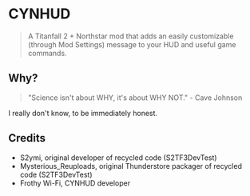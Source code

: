 # CYNHUD
> A Titanfall 2 + Northstar mod that adds an easily customizable (through Mod Settings) message to your HUD and useful game commands.
## Why?
> "Science isn't about WHY, it's about WHY NOT." - Cave Johnson  

I really don't know, to be immediately honest.
## Credits
- S2ymi, original developer of recycled code (S2TF3DevTest)
- Mysterious_Reuploads, original Thunderstore packager of recycled code (S2TF3DevTest)
- Frothy Wi-Fi, CYNHUD developer
